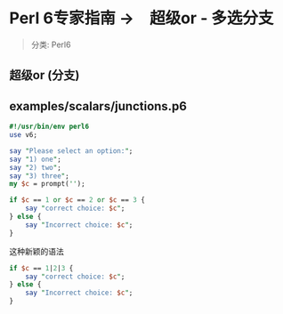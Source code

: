 # Perl 6专家指南 ->　超级or - 多选分支
> 分类: Perl6


## 超级or (分支)
## examples/scalars/junctions.p6
```perl
#!/usr/bin/env perl6
use v6;

say "Please select an option:";
say "1) one";
say "2) two";
say "3) three";
my $c = prompt('');

if $c == 1 or $c == 2 or $c == 3 {
    say "correct choice: $c";
} else {
    say "Incorrect choice: $c";
}
```

这种新颖的语法
```perl
if $c == 1|2|3 {
    say "correct choice: $c";
} else {
    say "Incorrect choice: $c";
}
```
